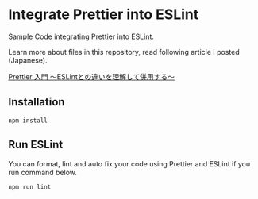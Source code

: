 # Integrate Prettier into ESLint

Sample Code integrating Prettier into ESLint.

Learn more about files in this repository, read following article I posted (Japanese).

[Prettier 入門 ～ESLintとの違いを理解して併用する～](https://qiita.com/soarflat/items/06377f3b96964964a65d)

## Installation

```
npm install
```

## Run ESLint

You can format, lint and auto fix your code using Prettier and ESLint if you run command below.

```
npm run lint
```
